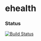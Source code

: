 # ehealth
### Status
[![Build Status](https://travis-ci.org/lexicoder/ehealth.svg?branch=master)](https://travis-ci.org/lexicoder/ehealth)
